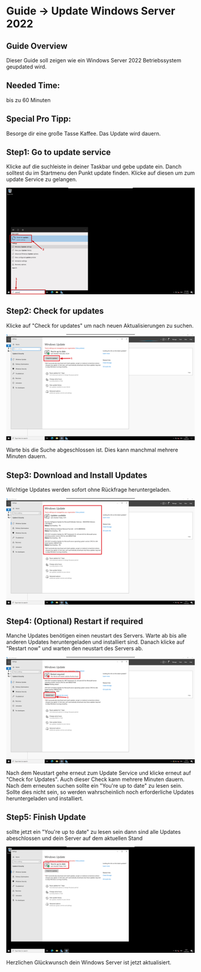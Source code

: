 # Guide -> Update Windows Server 2022
## Guide Overview
Dieser Guide soll zeigen wie ein Windows Server 2022 Betriebssystem geupdated wird.
## Needed Time:
bis zu 60 Minuten
## Special Pro Tipp:
Besorge dir eine große Tasse Kaffee. Das Update wird dauern. 
## Step1: Go to update service
Klicke auf die suchleiste in deiner Taskbar und gebe update ein. Danch solltest du im Startmenu den Punkt update finden.
Klicke auf diesen um zum update Service zu gelangen.

![image](https://github.com/GeraldLeikam/tutorials/blob/master/images/windows/server/update/windows_server_2022_go_update.png)

## Step2: Check for updates
Klicke auf "Check for updates" um nach neuen Aktualisierungen zu suchen.

![image](https://github.com/GeraldLeikam/tutorials/blob/master/images/windows/server/update/windows_server_2022_check_for_update.png)

Warte bis die Suche abgeschlossen ist. Dies kann manchmal mehrere Minuten dauern.

## Step3: Download and Install Updates
Wichtige Updates werden sofort ohne Rückfrage heruntergeladen.

![image](https://github.com/GeraldLeikam/tutorials/blob/master/images/windows/server/update/windows_server_2022_update.png)

## Step4: (Optional) Restart if required
Manche Updates benötigen einen neustart des Servers. Warte ab bis alle anderen Updates heruntergeladen und installiert sind. Danach klicke auf "Restart now" und warten den neustart des Servers ab.

![image](https://github.com/GeraldLeikam/tutorials/blob/master/images/windows/server/update/windows_server_2022_update_restart_required.png)

Nach dem Neustart gehe erneut zum Update Service und klicke erneut auf "Check for Updates". Auch dieser Check kann mehrere Minuten dauern. Nach dem erneuten suchen sollte ein "You're up to date" zu lesen sein. Sollte dies nicht sein, so werden wahrscheinlich noch erforderliche Updates heruntergeladen und installiert.

## Step5: Finish Update
sollte jetzt ein "You're up to date" zu lesen sein dann sind alle Updates abeschlossen und dein Server auf dem aktuellen Stand

![image](https://github.com/GeraldLeikam/tutorials/blob/master/images/windows/server/update/windows_server_2022_update_finish.png)

Herzlichen Glückwunsch dein Windows Server ist jetzt aktualisiert.